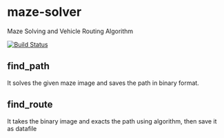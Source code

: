 # maze-solver
Maze Solving and Vehicle Routing Algorithm

[![Build Status](https://travis-ci.com/ieee-uv-project/maze-solver.svg?branch=master)](https://travis-ci.com/ieee-uv-project/maze-solver)

## find_path
It solves the given maze image and saves the path in binary format.

## find_route
It takes the binary image and exacts the path using algorithm, then save it as datafile
